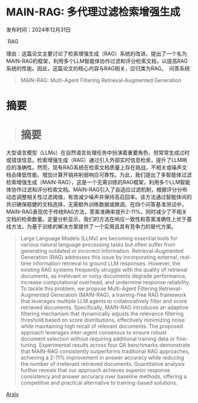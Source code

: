 # MAIN-RAG: 多代理过滤检索增强生成

发布时间：2024年12月31日

`RAG

理由：这篇论文主要讨论了检索增强生成（RAG）系统的改进，提出了一个名为MAIN-RAG的框架，利用多个LLM智能体协作过滤和评分检索文档，以提高RAG系统的性能。因此，这篇论文的核心内容与RAG相关，应归类为RAG。` `问答系统`

> MAIN-RAG: Multi-Agent Filtering Retrieval-Augmented Generation

# 摘要

> # 摘要
大型语言模型（LLMs）在自然语言处理任务中扮演着重要角色，但常常生成过时或错误信息。检索增强生成（RAG）通过引入外部实时信息检索，提升了LLM响应的准确性。然而，现有RAG系统在检索文档质量上存在挑战，不相关或噪声文档会降低性能、增加计算开销并削弱响应可靠性。为此，我们提出了多智能体过滤检索增强生成（MAIN-RAG），这是一个无需训练的RAG框架，利用多个LLM智能体协作过滤和评分检索文档。MAIN-RAG引入了自适应过滤机制，根据评分分布动态调整相关性过滤阈值，有效减少噪声并保持高召回率。该方法通过智能体间的共识确保稳健的文档选择，无需额外训练数据或微调。在四个问答基准测试中，MAIN-RAG表现优于传统RAG方法，答案准确率提升2-11%，同时减少了不相关文档的检索数量。定量分析显示，我们的方法在响应一致性和答案准确性上优于基线方法，为基于训练的解决方案提供了一个实用且具有竞争力的替代方案。

> Large Language Models (LLMs) are becoming essential tools for various natural language processing tasks but often suffer from generating outdated or incorrect information. Retrieval-Augmented Generation (RAG) addresses this issue by incorporating external, real-time information retrieval to ground LLM responses. However, the existing RAG systems frequently struggle with the quality of retrieval documents, as irrelevant or noisy documents degrade performance, increase computational overhead, and undermine response reliability. To tackle this problem, we propose Multi-Agent Filtering Retrieval-Augmented Generation (MAIN-RAG), a training-free RAG framework that leverages multiple LLM agents to collaboratively filter and score retrieved documents. Specifically, MAIN-RAG introduces an adaptive filtering mechanism that dynamically adjusts the relevance filtering threshold based on score distributions, effectively minimizing noise while maintaining high recall of relevant documents. The proposed approach leverages inter-agent consensus to ensure robust document selection without requiring additional training data or fine-tuning. Experimental results across four QA benchmarks demonstrate that MAIN-RAG consistently outperforms traditional RAG approaches, achieving a 2-11% improvement in answer accuracy while reducing the number of irrelevant retrieved documents. Quantitative analysis further reveals that our approach achieves superior response consistency and answer accuracy over baseline methods, offering a competitive and practical alternative to training-based solutions.

[Arxiv](https://arxiv.org/abs/2501.00332)